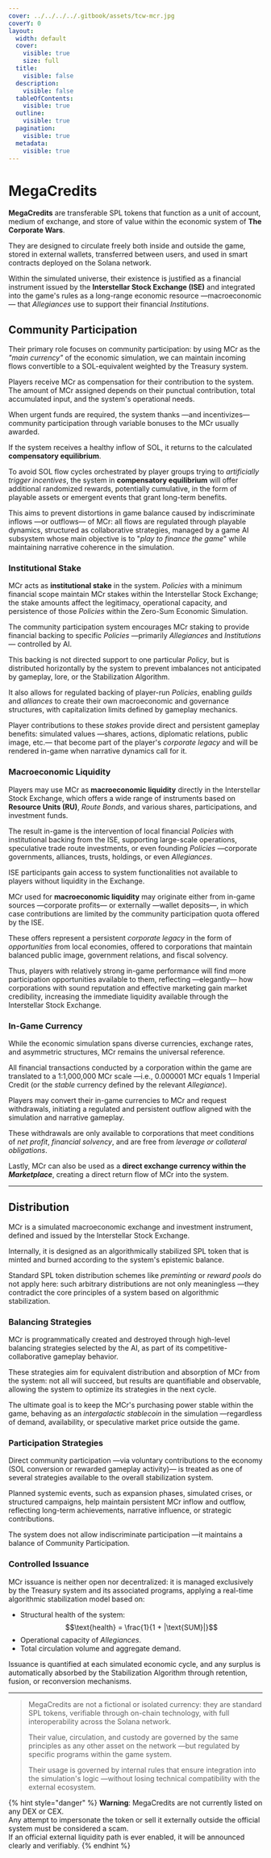 ```yaml
---
cover: ../../../../.gitbook/assets/tcw-mcr.jpg
coverY: 0
layout:
  width: default
  cover:
    visible: true
    size: full
  title:
    visible: false
  description:
    visible: false
  tableOfContents:
    visible: true
  outline:
    visible: true
  pagination:
    visible: true
  metadata:
    visible: true
---
```


# MegaCredits

**MegaCredits** are transferable SPL tokens that function as a unit of account, medium of exchange, and store of value within the economic system of **The Corporate Wars**.

They are designed to circulate freely both inside and outside the game, stored in external wallets, transferred between users, and used in smart contracts deployed on the Solana network.

Within the simulated universe, their existence is justified as a financial instrument issued by the **Interstellar Stock Exchange (ISE)** and integrated into the game's rules as a long-range economic resource —macroeconomic— that _Allegiances_ use to support their financial _Institutions_.

## Community Participation

Their primary role focuses on community participation: by using MCr as the _"main currency"_ of the economic simulation, we can maintain incoming flows convertible to a SOL-equivalent weighted by the Treasury system.

Players receive MCr as compensation for their contribution to the system. The amount of MCr assigned depends on their punctual contribution, total accumulated input, and the system's operational needs.

When urgent funds are required, the system thanks —and incentivizes— community participation through variable bonuses to the MCr usually awarded.

If the system receives a healthy inflow of SOL, it returns to the calculated **compensatory equilibrium**.

To avoid SOL flow cycles orchestrated by player groups trying to _artificially trigger incentives_, the system in **compensatory equilibrium** will offer additional randomized rewards, potentially cumulative, in the form of playable assets or emergent events that grant long-term benefits.

This aims to prevent distortions in game balance caused by indiscriminate inflows —or outflows— of MCr: all flows are regulated through playable dynamics, structured as collaborative strategies, managed by a game AI subsystem whose main objective is to "_play to finance the game_" while maintaining narrative coherence in the simulation.

### Institutional Stake

MCr acts as **institutional stake** in the system. _Policies_ with a minimum financial scope maintain MCr stakes within the Interstellar Stock Exchange; the stake amounts affect the legitimacy, operational capacity, and persistence of those _Policies_ within the Zero-Sum Economic Simulation.

The community participation system encourages MCr staking to provide financial backing to specific _Policies_ —primarily _Allegiances_ and _Institutions_— controlled by AI.

This backing is not directed support to one particular _Policy_, but is distributed horizontally by the system to prevent imbalances not anticipated by gameplay, lore, or the Stabilization Algorithm.

It also allows for regulated backing of player-run _Policies_, enabling _guilds_ and _alliances_ to create their own macroeconomic and governance structures, with capitalization limits defined by gameplay mechanics.

Player contributions to these _stakes_ provide direct and persistent gameplay benefits: simulated values —shares, actions, diplomatic relations, public image, etc.— that become part of the player's _corporate legacy_ and will be rendered in-game when narrative dynamics call for it.

### Macroeconomic Liquidity

Players may use MCr as **macroeconomic liquidity** directly in the Interstellar Stock Exchange, which offers a wide range of instruments based on **Resource Units (RU)**, _Route Bonds_, and various shares, participations, and investment funds.

The result in-game is the intervention of local financial _Policies_ with institutional backing from the ISE, supporting large-scale operations, speculative trade route investments, or even founding _Policies_ —corporate governments, alliances, trusts, holdings, or even _Allegiances_.

ISE participants gain access to system functionalities not available to players without liquidity in the Exchange.

MCr used for **macroeconomic liquidity** may originate either from in-game sources —corporate profits— or externally —wallet deposits—, in which case contributions are limited by the community participation quota offered by the ISE.

These offers represent a persistent _corporate legacy_ in the form of _opportunities_ from local economies, offered to corporations that maintain balanced public image, government relations, and fiscal solvency.

Thus, players with relatively strong in-game performance will find more participation opportunities available to them, reflecting —elegantly— how corporations with sound reputation and effective marketing gain market credibility, increasing the immediate liquidity available through the Interstellar Stock Exchange.

### In-Game Currency

While the economic simulation spans diverse currencies, exchange rates, and asymmetric structures, MCr remains the universal reference.

All financial transactions conducted by a corporation within the game are translated to a 1:1,000,000 MCr scale —i.e., 0.000001 MCr equals 1 Imperial Credit (or the _stable_ currency defined by the relevant _Allegiance_).

Players may convert their in-game currencies to MCr and request withdrawals, initiating a regulated and persistent outflow aligned with the simulation and narrative gameplay.

These withdrawals are only available to corporations that meet conditions of _net profit_, _financial solvency_, and are free from _leverage or collateral obligations_.

Lastly, MCr can also be used as a **direct exchange currency within the&#x20;**_**Marketplace**_, creating a direct return flow of MCr into the system.

***

## Distribution

MCr is a simulated macroeconomic exchange and investment instrument, defined and issued by the Interstellar Stock Exchange.

Internally, it is designed as an algorithmically stabilized SPL token that is minted and burned according to the system's epistemic balance.

Standard SPL token distribution schemes like _preminting_ or _reward pools_ do not apply here: such arbitrary distributions are not only meaningless —they contradict the core principles of a system based on algorithmic stabilization.

### Balancing Strategies

MCr is programmatically created and destroyed through high-level balancing strategies selected by the AI, as part of its competitive-collaborative gameplay behavior.

These strategies aim for equivalent distribution and absorption of MCr from the system: not all will succeed, but results are quantifiable and observable, allowing the system to optimize its strategies in the next cycle.

The ultimate goal is to keep the MCr's purchasing power stable within the game, behaving as an _intergalactic stablecoin_ in the simulation —regardless of demand, availability, or speculative market price outside the game.

### Participation Strategies

Direct community participation —via voluntary contributions to the economy (SOL conversion or rewarded gameplay activity)— is treated as one of several strategies available to the overall stabilization system.

Planned systemic events, such as expansion phases, simulated crises, or structured campaigns, help maintain persistent MCr inflow and outflow, reflecting long-term achievements, narrative influence, or strategic contributions.

The system does not allow indiscriminate participation —it maintains a balance of Community Participation.

### Controlled Issuance

MCr issuance is neither open nor decentralized: it is managed exclusively by the Treasury system and its associated programs, applying a real-time algorithmic stabilization model based on:

* Structural health of the system: $$\text{health} = \frac{1}{1 + |\text{SUM}|}$$
* Operational capacity of _Allegiances_.
* Total circulation volume and aggregate demand.

Issuance is quantified at each simulated economic cycle, and any surplus is automatically absorbed by the Stabilization Algorithm through retention, fusion, or reconversion mechanisms.

***

> MegaCredits are not a fictional or isolated currency: they are standard SPL tokens, verifiable through on-chain technology, with full interoperability across the Solana network.
>
> Their value, circulation, and custody are governed by the same principles as any other asset on the network —but regulated by specific programs within the game system.
>
> Their usage is governed by internal rules that ensure integration into the simulation's logic —without losing technical compatibility with the external ecosystem.

{% hint style="danger" %}
**Warning**: MegaCredits are not currently listed on any DEX or CEX.\
Any attempt to impersonate the token or sell it externally outside the official system must be considered a scam.\
If an official external liquidity path is ever enabled, it will be announced clearly and verifiably.
{% endhint %}
